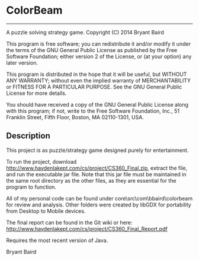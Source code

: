 ColorBeam
=========

------------------------------------------------------------------------
A puzzle solving strategy game.
Copyright (C) 2014  Bryant Baird

This program is free software; you can redistribute it and/or
modify it under the terms of the GNU General Public License
as published by the Free Software Foundation; either version 2
of the License, or (at your option) any later version.

This program is distributed in the hope that it will be useful,
but WITHOUT ANY WARRANTY; without even the implied warranty of
MERCHANTABILITY or FITNESS FOR A PARTICULAR PURPOSE.  See the
GNU General Public License for more details.

You should have received a copy of the GNU General Public License
along with this program; if not, write to the Free Software 
Foundation, Inc., 51 Franklin Street, Fifth Floor, Boston, MA  02110-1301, USA.

Description
------------------------------------------------------------------------

This project is as puzzle/strategy game designed purely for entertainment.

To run the project, download http://www.haydenlakept.com/cs/project/CS360_Final.zip, 
extract the file, and run the executable jar file. Note that this jar file must be maintained
in the same root directory as the other files, as they are essential for the program to function.

All of my personal code can be found under core\src\com\bbaird\colorbeam for review and analysis.
Other folders were created by libGDX for portability from Desktop to Mobile devices.

The final report can be found in the Git wiki or here: http://www.haydenlakept.com/cs/project/CS360_Final_Report.pdf

Requires the most recent version of Java.

Bryant Baird
